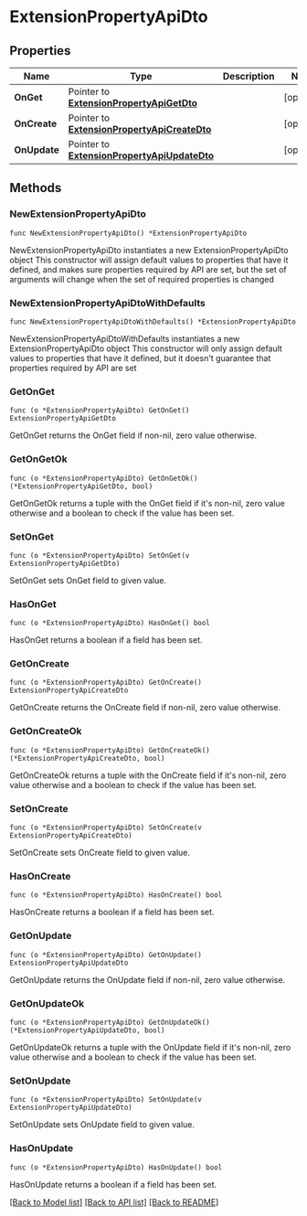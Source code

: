 # ExtensionPropertyApiDto

## Properties

Name | Type | Description | Notes
------------ | ------------- | ------------- | -------------
**OnGet** | Pointer to [**ExtensionPropertyApiGetDto**](ExtensionPropertyApiGetDto.md) |  | [optional] 
**OnCreate** | Pointer to [**ExtensionPropertyApiCreateDto**](ExtensionPropertyApiCreateDto.md) |  | [optional] 
**OnUpdate** | Pointer to [**ExtensionPropertyApiUpdateDto**](ExtensionPropertyApiUpdateDto.md) |  | [optional] 

## Methods

### NewExtensionPropertyApiDto

`func NewExtensionPropertyApiDto() *ExtensionPropertyApiDto`

NewExtensionPropertyApiDto instantiates a new ExtensionPropertyApiDto object
This constructor will assign default values to properties that have it defined,
and makes sure properties required by API are set, but the set of arguments
will change when the set of required properties is changed

### NewExtensionPropertyApiDtoWithDefaults

`func NewExtensionPropertyApiDtoWithDefaults() *ExtensionPropertyApiDto`

NewExtensionPropertyApiDtoWithDefaults instantiates a new ExtensionPropertyApiDto object
This constructor will only assign default values to properties that have it defined,
but it doesn't guarantee that properties required by API are set

### GetOnGet

`func (o *ExtensionPropertyApiDto) GetOnGet() ExtensionPropertyApiGetDto`

GetOnGet returns the OnGet field if non-nil, zero value otherwise.

### GetOnGetOk

`func (o *ExtensionPropertyApiDto) GetOnGetOk() (*ExtensionPropertyApiGetDto, bool)`

GetOnGetOk returns a tuple with the OnGet field if it's non-nil, zero value otherwise
and a boolean to check if the value has been set.

### SetOnGet

`func (o *ExtensionPropertyApiDto) SetOnGet(v ExtensionPropertyApiGetDto)`

SetOnGet sets OnGet field to given value.

### HasOnGet

`func (o *ExtensionPropertyApiDto) HasOnGet() bool`

HasOnGet returns a boolean if a field has been set.

### GetOnCreate

`func (o *ExtensionPropertyApiDto) GetOnCreate() ExtensionPropertyApiCreateDto`

GetOnCreate returns the OnCreate field if non-nil, zero value otherwise.

### GetOnCreateOk

`func (o *ExtensionPropertyApiDto) GetOnCreateOk() (*ExtensionPropertyApiCreateDto, bool)`

GetOnCreateOk returns a tuple with the OnCreate field if it's non-nil, zero value otherwise
and a boolean to check if the value has been set.

### SetOnCreate

`func (o *ExtensionPropertyApiDto) SetOnCreate(v ExtensionPropertyApiCreateDto)`

SetOnCreate sets OnCreate field to given value.

### HasOnCreate

`func (o *ExtensionPropertyApiDto) HasOnCreate() bool`

HasOnCreate returns a boolean if a field has been set.

### GetOnUpdate

`func (o *ExtensionPropertyApiDto) GetOnUpdate() ExtensionPropertyApiUpdateDto`

GetOnUpdate returns the OnUpdate field if non-nil, zero value otherwise.

### GetOnUpdateOk

`func (o *ExtensionPropertyApiDto) GetOnUpdateOk() (*ExtensionPropertyApiUpdateDto, bool)`

GetOnUpdateOk returns a tuple with the OnUpdate field if it's non-nil, zero value otherwise
and a boolean to check if the value has been set.

### SetOnUpdate

`func (o *ExtensionPropertyApiDto) SetOnUpdate(v ExtensionPropertyApiUpdateDto)`

SetOnUpdate sets OnUpdate field to given value.

### HasOnUpdate

`func (o *ExtensionPropertyApiDto) HasOnUpdate() bool`

HasOnUpdate returns a boolean if a field has been set.


[[Back to Model list]](../README.md#documentation-for-models) [[Back to API list]](../README.md#documentation-for-api-endpoints) [[Back to README]](../README.md)


